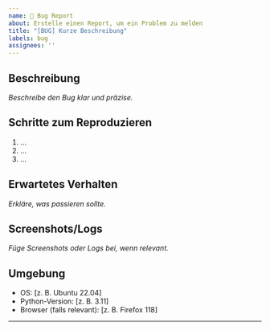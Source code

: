 ```yaml
---
name: 🐛 Bug Report
about: Erstelle einen Report, um ein Problem zu melden
title: "[BUG] Kurze Beschreibung"
labels: bug
assignees: ''
---
```


## Beschreibung
_Beschreibe den Bug klar und präzise._

## Schritte zum Reproduzieren
1. ...
2. ...
3. ...

## Erwartetes Verhalten
_Erkläre, was passieren sollte._

## Screenshots/Logs
_Füge Screenshots oder Logs bei, wenn relevant._

## Umgebung
- OS: [z. B. Ubuntu 22.04]
- Python-Version: [z. B. 3.11]
- Browser (falls relevant): [z. B. Firefox 118]

---
